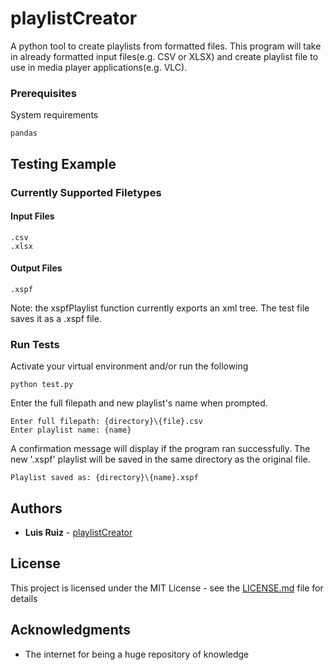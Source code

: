 # playlistCreator
A python tool to create playlists from formatted files. This program will take in already formatted input files(e.g. CSV or XLSX) and create playlist file to use in media player applications(e.g. VLC).

### Prerequisites
System requirements
```
pandas
```

## Testing Example

### Currently Supported Filetypes

#### Input Files
```
.csv
.xlsx
``` 

#### Output Files
```
.xspf
```
Note: the xspfPlaylist function currently exports an xml tree. The test file saves it as a .xspf file.

### Run Tests
Activate your virtual environment and/or run the following
```
python test.py
```

Enter the full filepath and new playlist's name when prompted.
```
Enter full filepath: {directory}\{file}.csv
Enter playlist name: {name}
```

A confirmation message will display if the program ran successfully. The new '.xspf' playlist will be saved in the same directory as the original file.
```
Playlist saved as: {directory}\{name}.xspf
```

## Authors
* **Luis Ruiz** - [playlistCreator](https://github.com/egm42/playlistCreator)


## License
This project is licensed under the MIT License - see the [LICENSE.md](LICENSE.md) file for details

## Acknowledgments
* The internet for being a huge repository of knowledge